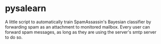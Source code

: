 pysalearn
======

A little script to automatically train SpamAssassin's Bayesian classifier by forwarding spam as an attachment to
monitored mailbox. Every user can forward spam messages, as long as they are using the server's smtp server to do so.
